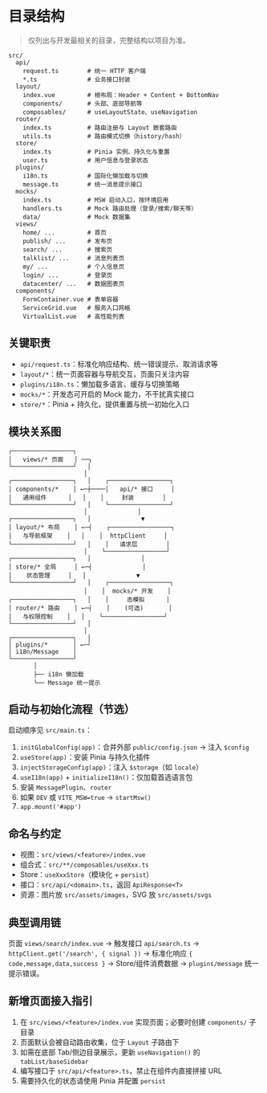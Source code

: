 # 目录结构

> 仅列出与开发最相关的目录，完整结构以项目为准。

```text
src/
  api/
    request.ts        # 统一 HTTP 客户端
    *.ts              # 业务接口封装
  layout/
    index.vue         # 根布局：Header + Content + BottomNav
    components/       # 头部、底部导航等
    composables/      # useLayoutState、useNavigation
  router/
    index.ts          # 路由注册与 Layout 嵌套路由
    utils.ts          # 路由模式切换（history/hash）
  store/
    index.ts          # Pinia 实例、持久化与重置
    user.ts           # 用户信息与登录状态
  plugins/
    i18n.ts           # 国际化懒加载与切换
    message.ts        # 统一消息提示接口
  mocks/
    index.ts          # MSW 启动入口，按环境启用
    handlers.ts       # Mock 路由处理（登录/搜索/聊天等）
    data/             # Mock 数据集
  views/
    home/ ...         # 首页
    publish/ ...      # 发布页
    search/ ...       # 搜索页
    talklist/ ...     # 消息列表页
    my/ ...           # 个人信息页
    login/ ...        # 登录页
    datacenter/ ...   # 数据图表页
  components/
    FormContainer.vue # 表单容器
    ServiceGrid.vue   # 服务入口网格
    VirtualList.vue   # 高性能列表
```

## 关键职责

- `api/request.ts`：标准化响应结构、统一错误提示、取消请求等
- `layout/*`：统一页面容器与导航交互，页面只关注内容
- `plugins/i18n.ts`：懒加载多语言、缓存与切换策略
- `mocks/*`：开发态可开启的 Mock 能力，不干扰真实接口
- `store/*`：Pinia + 持久化，提供重置与统一初始化入口

## 模块关系图

```
┌─────────────────┐
│   views/* 页面   │ ──┐
└─────────────────┘   │
                     │
┌─────────────────┐   │    ┌─────────────────┐
│ components/*    │ ←─┼────│   api/* 接口     │
│   通用组件      │   │    │     封装        │
└─────────────────┘   │    └─────────────────┘
                     │              │
┌─────────────────┐   │              ▼
│ layout/* 布局    │ ←─┤    ┌─────────────────┐
│   与导航框架    │   │    │  httpClient     │
└─────────────────┘   │    │   请求层        │
                     │    └─────────────────┘
┌─────────────────┐   │              │
│ store/* 全局     │ ←─┤              │
│    状态管理     │   │              ▼
└─────────────────┘   │    ┌─────────────────┐
                     │    │  mocks/* 开发    │
┌─────────────────┐   │    │     态模拟      │
│ router/* 路由    │ ←─┤    │    (可选)       │
│   与权限控制    │   │    └─────────────────┘
└─────────────────┘   │
                     │
┌─────────────────┐   │
│ plugins/*       │ ←─┘
│ i18n/Message    │
└─────────────────┘
       │
       ├── i18n 懒加载
       └── Message 统一提示
```

## 启动与初始化流程（节选）

启动顺序见 `src/main.ts`：

1. `initGlobalConfig(app)`：合并外部 `public/config.json` → 注入 `$config`
2. `useStore(app)`：安装 Pinia 与持久化插件
3. `injectStorageConfig(app)`：注入 `$storage`（如 `locale`）
4. `useI18n(app)` + `initializeI18n()`：仅加载首选语言包
5. 安装 `MessagePlugin`、`router`
6. 如果 `DEV` 或 `VITE_MSW=true` → `startMsw()`
7. `app.mount('#app')`

## 命名与约定

- 视图：`src/views/<feature>/index.vue`
- 组合式：`src/**/composables/useXxx.ts`
- Store：`useXxxStore`（模块化 + `persist`）
- 接口：`src/api/<domain>.ts`，返回 `ApiResponse<T>`
- 资源：图片放 `src/assets/images`，SVG 放 `src/assets/svgs`

## 典型调用链

页面 `views/search/index.vue` → 触发接口 `api/search.ts` → `httpClient.get('/search', { signal })` →
标准化响应 `{ code,message,data,success }` → Store/组件消费数据 → `plugins/message` 统一提示错误。

## 新增页面接入指引

1. 在 `src/views/<feature>/index.vue` 实现页面；必要时创建 `components/` 子目录
2. 页面默认会被自动路由收集，位于 `Layout` 子路由下
3. 如需在底部 Tab/侧边目录展示，更新 `useNavigation()` 的 `tabList/baseSidebar`
4. 编写接口于 `src/api/<feature>.ts`，禁止在组件内直接拼接 URL
5. 需要持久化的状态请使用 Pinia 并配置 `persist`